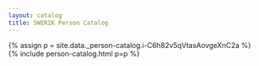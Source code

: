 ```yaml
---
layout: catalog
title: SWERIK Person Catalog
---
```

{% assign p = site.data._person-catalog.i-C6h82v5qVtasAovgeXnC2a %}
{% include person-catalog.html p=p %}

